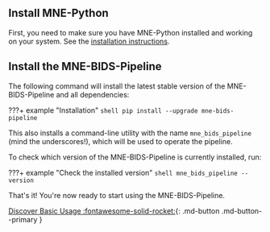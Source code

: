 Install MNE-Python
------------------

First, you need to make sure you have MNE-Python installed and working on your
system. See the [installation instructions](https://mne.tools/stable/install/mne_python.html).

Install the MNE-BIDS-Pipeline
-----------------------------

The following command will install the latest stable version of the
MNE-BIDS-Pipeline and all dependencies:

???+ example "Installation"
    ```shell
    pip install --upgrade mne-bids-pipeline
    ```

This also installs a command-line utility with the name `mne_bids_pipeline`
(mind the underscores!), which will be used to operate the pipeline.

To check which version of the MNE-BIDS-Pipeline is currently installed, run:

???+ example "Check the installed version"
    ```shell
    mne_bids_pipeline --version
    ```

That's it! You're now ready to start using the MNE-BIDS-Pipeline.

[Discover Basic Usage :fontawesome-solid-rocket:](basic_usage.md){: .md-button .md-button--primary }

